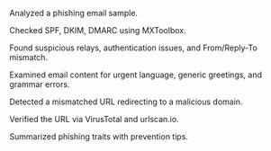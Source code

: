 Analyzed a phishing email sample.

Checked SPF, DKIM, DMARC using MXToolbox.

Found suspicious relays, authentication issues, and From/Reply-To mismatch.

Examined email content for urgent language, generic greetings, and grammar errors.

Detected a mismatched URL redirecting to a malicious domain.

Verified the URL via VirusTotal and urlscan.io.

Summarized phishing traits with prevention tips.
